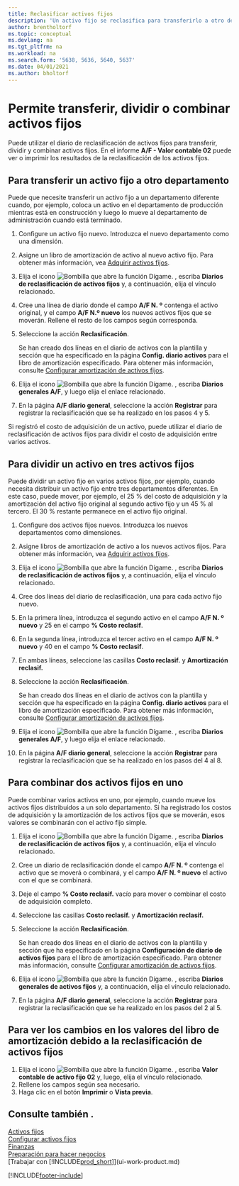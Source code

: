 ```yaml
---
title: Reclasificar activos fijos
description: 'Un activo fijo se reclasifica para transferirlo a otro departamento, dividirlo o combinarlo con otros activos fijos.'
author: brentholtorf
ms.topic: conceptual
ms.devlang: na
ms.tgt_pltfrm: na
ms.workload: na
ms.search.form: '5638, 5636, 5640, 5637'
ms.date: 04/01/2021
ms.author: bholtorf
---
```

# Permite transferir, dividir o combinar activos fijos

Puede utilizar el diario de reclasificación de activos fijos para transferir, dividir y combinar activos fijos. En el informe **A/F - Valor contable 02** puede ver o imprimir los resultados de la reclasificación de los activos fijos.

## Para transferir un activo fijo a otro departamento

Puede que necesite transferir un activo fijo a un departamento diferente cuando, por ejemplo, coloca un activo en el departamento de producción mientras está en construcción y luego lo mueve al departamento de administración cuando está terminado.  

1. Configure un activo fijo nuevo. Introduzca el nuevo departamento como una dimensión.  
2. Asigne un libro de amortización de activo al nuevo activo fijo. Para obtener más información, vea [Adquirir activos fijos](fa-how-acquire.md).
3. Elija el icono ![Bombilla que abre la función Dígame.](media/ui-search/search_small.png "Dígame qué desea hacer") , escriba **Diarios de reclasificación de activos fijos** y, a continuación, elija el vínculo relacionado.
4. Cree una línea de diario donde el campo **A/F N. º** contenga el activo original, y el campo **A/F N.º nuevo** los nuevos activos fijos que se moverán. Rellene el resto de los campos según corresponda.  
5. Seleccione la acción **Reclasificación**.

    Se han creado dos líneas en el diario de activos con la plantilla y sección que ha especificado en la página **Config. diario activos** para el libro de amortización especificado. Para obtener más información, consulte [Configurar amortización de activos fijos](fa-how-setup-depreciation.md).
6. Elija el icono ![Bombilla que abre la función Dígame.](media/ui-search/search_small.png "Dígame qué desea hacer") , escriba **Diarios generales A/F**, y luego elija el enlace relacionado.    
7. En la página **A/F diario general**, seleccione la acción **Registrar** para registrar la reclasificación que se ha realizado en los pasos 4 y 5.

Si registró el costo de adquisición de un activo, puede utilizar el diario de reclasificación de activos fijos para dividir el costo de adquisición entre varios activos.  

## Para dividir un activo en tres activos fijos
Puede dividir un activo fijo en varios activos fijos, por ejemplo, cuando necesita distribuir un activo fijo entre tres departamentos diferentes. En este caso, puede mover, por ejemplo, el 25 % del costo de adquisición y la amortización del activo fijo original al segundo activo fijo y un 45 % al tercero. El 30 % restante permanece en el activo fijo original.

1. Configure dos activos fijos nuevos. Introduzca los nuevos departamentos como dimensiones.  
2. Asigne libros de amortización de activo a los nuevos activos fijos. Para obtener más información, vea [Adquirir activos fijos](fa-how-acquire.md).
3. Elija el icono ![Bombilla que abre la función Dígame.](media/ui-search/search_small.png "Dígame qué desea hacer") , escriba **Diarios de reclasificación de activos fijos** y, a continuación, elija el vínculo relacionado.
4. Cree dos líneas del diario de reclasificación, una para cada activo fijo nuevo.
5. En la primera línea, introduzca el segundo activo en el campo **A/F N. º nuevo** y 25 en el campo **% Costo reclasif**.
6. En la segunda línea, introduzca el tercer activo en el campo **A/F N. º nuevo** y 40 en el campo **% Costo reclasif**.
7. En ambas líneas, seleccione las casillas **Costo reclasif.** y **Amortización reclasif.**  
8. Seleccione la acción **Reclasificación**.  

    Se han creado dos líneas en el diario de activos con la plantilla y sección que ha especificado en la página **Config. diario activos** para el libro de amortización especificado. Para obtener más información, consulte [Configurar amortización de activos fijos](fa-how-setup-depreciation.md).    
9. Elija el icono ![Bombilla que abre la función Dígame.](media/ui-search/search_small.png "Dígame qué desea hacer") , escriba **Diarios generales A/F**, y luego elija el enlace relacionado.
10. En la página **A/F diario general**, seleccione la acción **Registrar** para registrar la reclasificación que se ha realizado en los pasos del 4 al 8.

## Para combinar dos activos fijos en uno

Puede combinar varios activos en uno, por ejemplo, cuando mueve los activos fijos distribuidos a un solo departamento. Si ha registrado los costos de adquisición y la amortización de los activos fijos que se moverán, esos valores se combinarán con el activo fijo simple.

1. Elija el icono ![Bombilla que abre la función Dígame.](media/ui-search/search_small.png "Dígame qué desea hacer") , escriba **Diarios de reclasificación de activos fijos** y, a continuación, elija el vínculo relacionado.
2. Cree un diario de reclasificación donde el campo **A/F N. º** contenga el activo que se moverá o combinará, y el campo **A/F N. º nuevo** el activo con el que se combinará.
3. Deje el campo **% Costo reclasif.** vacío para mover o combinar el costo de adquisición completo.  
4. Seleccione las casillas **Costo reclasif.** y **Amortización reclasif.**
5. Seleccione la acción **Reclasificación**.

    Se han creado dos líneas en el diario de activos con la plantilla y sección que ha especificado en la página **Configuración de diario de activos fijos** para el libro de amortización especificado. Para obtener más información, consulte [Configurar amortización de activos fijos](fa-how-setup-depreciation.md).   
6. Elija el icono ![Bombilla que abre la función Dígame.](media/ui-search/search_small.png "Dígame qué desea hacer") , escriba **Diarios generales de activos fijos** y, a continuación, elija el vínculo relacionado.
7. En la página **A/F diario general**, seleccione la acción **Registrar** para registrar la reclasificación que se ha realizado en los pasos del 2 al 5.

## Para ver los cambios en los valores del libro de amortización debido a la reclasificación de activos fijos

1. Elija el icono ![Bombilla que abre la función Dígame.](media/ui-search/search_small.png "Dígame qué desea hacer") , escriba **Valor contable de activo fijo 02** y, luego, elija el vínculo relacionado.
2. Rellene los campos según sea necesario.
3. Haga clic en el botón **Imprimir** o **Vista previa**.  

## Consulte también .

[Activos fijos](fa-manage.md)  
[Configurar activos fijos](fa-setup.md)  
[Finanzas](finance.md)  
[Preparación para hacer negocios](ui-get-ready-business.md)  
[Trabajar con [!INCLUDE[prod_short](includes/prod_short.md)]](ui-work-product.md)


[!INCLUDE[footer-include](includes/footer-banner.md)]
